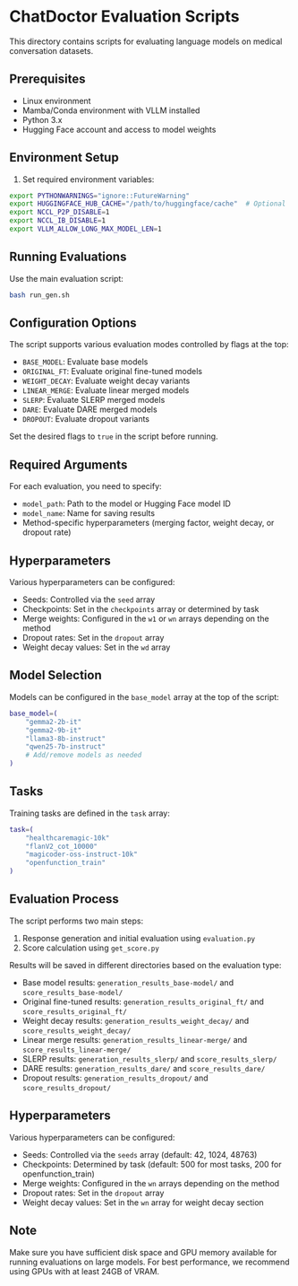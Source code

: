 # ChatDoctor Evaluation Scripts

This directory contains scripts for evaluating language models on medical conversation datasets.

## Prerequisites

- Linux environment
- Mamba/Conda environment with VLLM installed
- Python 3.x
- Hugging Face account and access to model weights

## Environment Setup

1. Set required environment variables:
```bash
export PYTHONWARNINGS="ignore::FutureWarning"
export HUGGINGFACE_HUB_CACHE="/path/to/huggingface/cache"  # Optional
export NCCL_P2P_DISABLE=1
export NCCL_IB_DISABLE=1
export VLLM_ALLOW_LONG_MAX_MODEL_LEN=1
```

## Running Evaluations

Use the main evaluation script:

```bash
bash run_gen.sh
```

## Configuration Options

The script supports various evaluation modes controlled by flags at the top:

- `BASE_MODEL`: Evaluate base models
- `ORIGINAL_FT`: Evaluate original fine-tuned models
- `WEIGHT_DECAY`: Evaluate weight decay variants
- `LINEAR_MERGE`: Evaluate linear merged models
- `SLERP`: Evaluate SLERP merged models
- `DARE`: Evaluate DARE merged models
- `DROPOUT`: Evaluate dropout variants

Set the desired flags to `true` in the script before running.

## Required Arguments

For each evaluation, you need to specify:
- `model_path`: Path to the model or Hugging Face model ID
- `model_name`: Name for saving results
- Method-specific hyperparameters (merging factor, weight decay, or dropout rate)

## Hyperparameters

Various hyperparameters can be configured:
- Seeds: Controlled via the `seed` array
- Checkpoints: Set in the `checkpoints` array or determined by task
- Merge weights: Configured in the `w1` or `wn` arrays depending on the method
- Dropout rates: Set in the `dropout` array
- Weight decay values: Set in the `wd` array

## Model Selection

Models can be configured in the `base_model` array at the top of the script:

```bash
base_model=(
    "gemma2-2b-it"
    "gemma2-9b-it"
    "llama3-8b-instruct"
    "qwen25-7b-instruct"
    # Add/remove models as needed
)
```

## Tasks

Training tasks are defined in the `task` array:

```bash
task=(
    "healthcaremagic-10k"
    "flanV2_cot_10000"
    "magicoder-oss-instruct-10k"
    "openfunction_train"
)
```

## Evaluation Process

The script performs two main steps:
1. Response generation and initial evaluation using `evaluation.py`
2. Score calculation using `get_score.py`

Results will be saved in different directories based on the evaluation type:
- Base model results: `generation_results_base-model/` and `score_results_base-model/`
- Original fine-tuned results: `generation_results_original_ft/` and `score_results_original_ft/`
- Weight decay results: `generation_results_weight_decay/` and `score_results_weight_decay/`
- Linear merge results: `generation_results_linear-merge/` and `score_results_linear-merge/`
- SLERP results: `generation_results_slerp/` and `score_results_slerp/`
- DARE results: `generation_results_dare/` and `score_results_dare/`
- Dropout results: `generation_results_dropout/` and `score_results_dropout/`

## Hyperparameters

Various hyperparameters can be configured:
- Seeds: Controlled via the `seeds` array (default: 42, 1024, 48763)
- Checkpoints: Determined by task (default: 500 for most tasks, 200 for openfunction_train)
- Merge weights: Configured in the `wn` arrays depending on the method
- Dropout rates: Set in the `dropout` array
- Weight decay values: Set in the `wn` array for weight decay section

## Note

Make sure you have sufficient disk space and GPU memory available for running evaluations on large models. For best performance, we recommend using GPUs with at least 24GB of VRAM.
